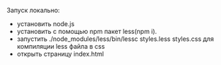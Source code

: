 Запуск локально:
- установить node.js
- установить с помощью npm пакет less(npm i).
- запустить ./node_modules/less/bin/lessc styles.less styles.css
для компиляции less файла в css
- открыть страницу index.html
